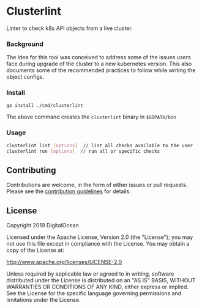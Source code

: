 # Clusterlint

Linter to check k8s API objects from a live cluster.

### Background

The idea for this tool was conceived to address some of the issues users face during upgrade of the cluster to a new kubernetes version.
This also documents some of the recommended practices to follow while writing the object configs.

### Install

```bash
go install ./cmd/clusterlint
```

The above command creates the `clusterlint` binary in `$GOPATH/bin`

### Usage

```bash
clusterlint list [options]  // list all checks available to the user
clusterlint run [options]  // run all or specific checks
```

## Contributing

Contributions are welcome, in the form of either issues or pull requests. Please
see the [contribution guidelines](CONTRIBUTING.md) for details.

## License

Copyright 2019 DigitalOcean

Licensed under the Apache License, Version 2.0 (the "License");
you may not use this file except in compliance with the License.
You may obtain a copy of the License at:

http://www.apache.org/licenses/LICENSE-2.0

Unless required by applicable law or agreed to in writing, software
distributed under the License is distributed on an "AS IS" BASIS,
WITHOUT WARRANTIES OR CONDITIONS OF ANY KIND, either express or implied.
See the License for the specific language governing permissions and
limitations under the License.
